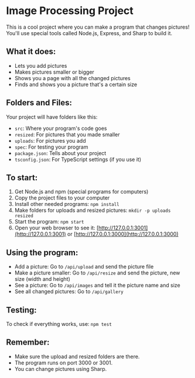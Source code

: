 # Image Processing Project

This is a cool project where you can make a program that changes pictures! You'll use special tools called Node.js, Express, and Sharp to build it.

## What it does:
- Lets you add pictures
- Makes pictures smaller or bigger
- Shows you a page with all the changed pictures
- Finds and shows you a picture that's a certain size

## Folders and Files:
Your project will have folders like this:
- `src`: Where your program's code goes
- `resized`: For pictures that you made smaller
- `uploads`: For pictures you add
- `spec`: For testing your program
- `package.json`: Tells about your project
- `tsconfig.json`: For TypeScript settings (if you use it)

## To start:
1. Get Node.js and npm (special programs for computers)
2. Copy the project files to your computer
3. Install other needed programs: `npm install`
4. Make folders for uploads and resized pictures: `mkdir -p uploads resized`
5. Start the program: `npm start`
6. Open your web browser to see it: [http://127.0.0.1:3001](http://127.0.0.1:3001) or [http://127.0.0.1:3000](http://127.0.0.1:3000)

## Using the program:
- Add a picture: Go to `/api/upload` and send the picture file
- Make a picture smaller: Go to `/api/resize` and send the picture, new size (width and height)
- See a picture: Go to `/api/images` and tell it the picture name and size
- See all changed pictures: Go to `/api/gallery`

## Testing:
To check if everything works, use: `npm test`

## Remember:
- Make sure the upload and resized folders are there.
- The program runs on port 3000 or 3001.
- You can change pictures using Sharp.
